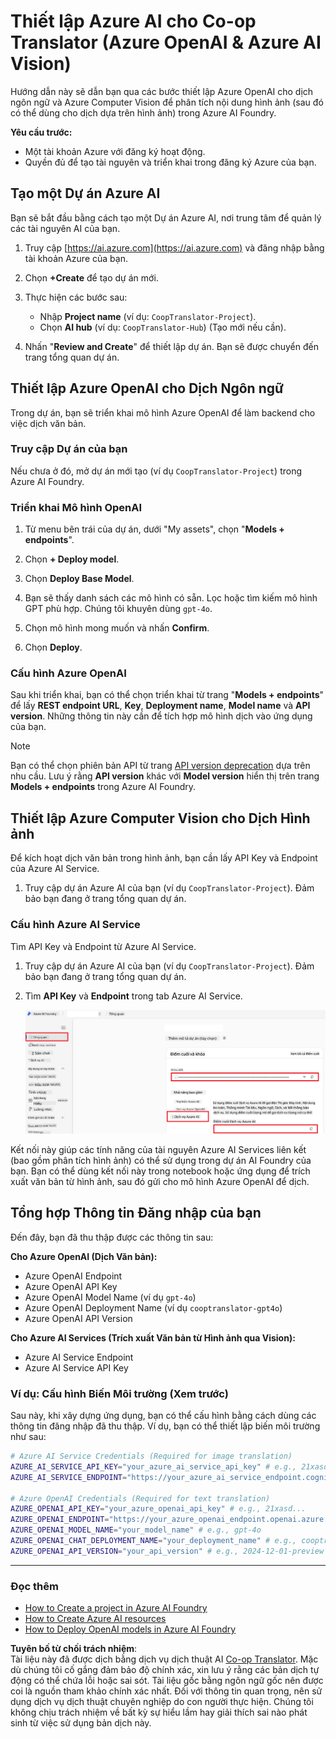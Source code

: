 <!--
CO_OP_TRANSLATOR_METADATA:
{
  "original_hash": "b58d7c3cb4210697a073d20eb3064945",
  "translation_date": "2025-06-12T11:55:42+00:00",
  "source_file": "getting_started/set-up-azure-ai.md",
  "language_code": "vi"
}
-->
# Thiết lập Azure AI cho Co-op Translator (Azure OpenAI & Azure AI Vision)

Hướng dẫn này sẽ dẫn bạn qua các bước thiết lập Azure OpenAI cho dịch ngôn ngữ và Azure Computer Vision để phân tích nội dung hình ảnh (sau đó có thể dùng cho dịch dựa trên hình ảnh) trong Azure AI Foundry.

**Yêu cầu trước:**
- Một tài khoản Azure với đăng ký hoạt động.
- Quyền đủ để tạo tài nguyên và triển khai trong đăng ký Azure của bạn.

## Tạo một Dự án Azure AI

Bạn sẽ bắt đầu bằng cách tạo một Dự án Azure AI, nơi trung tâm để quản lý các tài nguyên AI của bạn.

1. Truy cập [https://ai.azure.com](https://ai.azure.com) và đăng nhập bằng tài khoản Azure của bạn.

1. Chọn **+Create** để tạo dự án mới.

1. Thực hiện các bước sau:
   - Nhập **Project name** (ví dụ: `CoopTranslator-Project`).
   - Chọn **AI hub** (ví dụ: `CoopTranslator-Hub`) (Tạo mới nếu cần).

1. Nhấn "**Review and Create**" để thiết lập dự án. Bạn sẽ được chuyển đến trang tổng quan dự án.

## Thiết lập Azure OpenAI cho Dịch Ngôn ngữ

Trong dự án, bạn sẽ triển khai mô hình Azure OpenAI để làm backend cho việc dịch văn bản.

### Truy cập Dự án của bạn

Nếu chưa ở đó, mở dự án mới tạo (ví dụ `CoopTranslator-Project`) trong Azure AI Foundry.

### Triển khai Mô hình OpenAI

1. Từ menu bên trái của dự án, dưới "My assets", chọn "**Models + endpoints**".

1. Chọn **+ Deploy model**.

1. Chọn **Deploy Base Model**.

1. Bạn sẽ thấy danh sách các mô hình có sẵn. Lọc hoặc tìm kiếm mô hình GPT phù hợp. Chúng tôi khuyên dùng `gpt-4o`.

1. Chọn mô hình mong muốn và nhấn **Confirm**.

1. Chọn **Deploy**.

### Cấu hình Azure OpenAI

Sau khi triển khai, bạn có thể chọn triển khai từ trang "**Models + endpoints**" để lấy **REST endpoint URL**, **Key**, **Deployment name**, **Model name** và **API version**. Những thông tin này cần để tích hợp mô hình dịch vào ứng dụng của bạn.

> [!NOTE]
> Bạn có thể chọn phiên bản API từ trang [API version deprecation](https://learn.microsoft.com/azure/ai-services/openai/api-version-deprecation) dựa trên nhu cầu. Lưu ý rằng **API version** khác với **Model version** hiển thị trên trang **Models + endpoints** trong Azure AI Foundry.

## Thiết lập Azure Computer Vision cho Dịch Hình ảnh

Để kích hoạt dịch văn bản trong hình ảnh, bạn cần lấy API Key và Endpoint của Azure AI Service.

1. Truy cập dự án Azure AI của bạn (ví dụ `CoopTranslator-Project`). Đảm bảo bạn đang ở trang tổng quan dự án.

### Cấu hình Azure AI Service

Tìm API Key và Endpoint từ Azure AI Service.

1. Truy cập dự án Azure AI của bạn (ví dụ `CoopTranslator-Project`). Đảm bảo bạn đang ở trang tổng quan dự án.

1. Tìm **API Key** và **Endpoint** trong tab Azure AI Service.

    ![Find API Key and Endpoint](../../../translated_images/find-azure-ai-info.60f8299be786dd67e61e2c79b4b9ea1f7694e6c0923f17a90bc6abf9d5f1dbd7.vi.png)

Kết nối này giúp các tính năng của tài nguyên Azure AI Services liên kết (bao gồm phân tích hình ảnh) có thể sử dụng trong dự án AI Foundry của bạn. Bạn có thể dùng kết nối này trong notebook hoặc ứng dụng để trích xuất văn bản từ hình ảnh, sau đó gửi cho mô hình Azure OpenAI để dịch.

## Tổng hợp Thông tin Đăng nhập của bạn

Đến đây, bạn đã thu thập được các thông tin sau:

**Cho Azure OpenAI (Dịch Văn bản):**
- Azure OpenAI Endpoint
- Azure OpenAI API Key
- Azure OpenAI Model Name (ví dụ `gpt-4o`)
- Azure OpenAI Deployment Name (ví dụ `cooptranslator-gpt4o`)
- Azure OpenAI API Version

**Cho Azure AI Services (Trích xuất Văn bản từ Hình ảnh qua Vision):**
- Azure AI Service Endpoint
- Azure AI Service API Key

### Ví dụ: Cấu hình Biến Môi trường (Xem trước)

Sau này, khi xây dựng ứng dụng, bạn có thể cấu hình bằng cách dùng các thông tin đăng nhập đã thu thập. Ví dụ, bạn có thể thiết lập biến môi trường như sau:

```bash
# Azure AI Service Credentials (Required for image translation)
AZURE_AI_SERVICE_API_KEY="your_azure_ai_service_api_key" # e.g., 21xasd...
AZURE_AI_SERVICE_ENDPOINT="https://your_azure_ai_service_endpoint.cognitiveservices.azure.com/"

# Azure OpenAI Credentials (Required for text translation)
AZURE_OPENAI_API_KEY="your_azure_openai_api_key" # e.g., 21xasd...
AZURE_OPENAI_ENDPOINT="https://your_azure_openai_endpoint.openai.azure.com/"
AZURE_OPENAI_MODEL_NAME="your_model_name" # e.g., gpt-4o
AZURE_OPENAI_CHAT_DEPLOYMENT_NAME="your_deployment_name" # e.g., cooptranslator-gpt4o
AZURE_OPENAI_API_VERSION="your_api_version" # e.g., 2024-12-01-preview
```

---

### Đọc thêm

- [How to Create a project in Azure AI Foundry](https://learn.microsoft.com/azure/ai-foundry/how-to/create-projects?tabs=ai-studio)
- [How to Create Azure AI resources](https://learn.microsoft.com/azure/ai-foundry/how-to/create-azure-ai-resource?tabs=portal)
- [How to Deploy OpenAI models in Azure AI Foundry](https://learn.microsoft.com/en-us/azure/ai-foundry/how-to/deploy-models-openai)

**Tuyên bố từ chối trách nhiệm**:  
Tài liệu này đã được dịch bằng dịch vụ dịch thuật AI [Co-op Translator](https://github.com/Azure/co-op-translator). Mặc dù chúng tôi cố gắng đảm bảo độ chính xác, xin lưu ý rằng các bản dịch tự động có thể chứa lỗi hoặc sai sót. Tài liệu gốc bằng ngôn ngữ gốc nên được coi là nguồn tham khảo chính xác nhất. Đối với thông tin quan trọng, nên sử dụng dịch vụ dịch thuật chuyên nghiệp do con người thực hiện. Chúng tôi không chịu trách nhiệm về bất kỳ sự hiểu lầm hay giải thích sai nào phát sinh từ việc sử dụng bản dịch này.